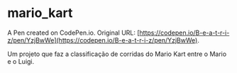 # mario_kart

A Pen created on CodePen.io. Original URL: [https://codepen.io/B-e-a-t-r-i-z/pen/YzjBwWe](https://codepen.io/B-e-a-t-r-i-z/pen/YzjBwWe).

Um projeto que faz a classificação de corridas do Mario Kart entre o Mario e o Luigi.